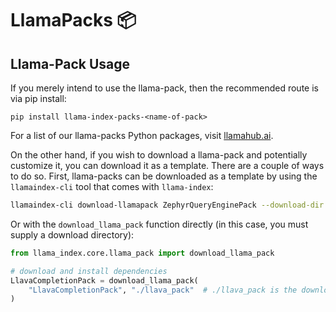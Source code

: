 # LlamaPacks 📦

## Llama-Pack Usage

If you merely intend to use the llama-pack, then the recommended route is via pip install:

```
pip install llama-index-packs-<name-of-pack>
```

For a list of our llama-packs Python packages, visit [llamahub.ai](https://llamahub.ai/?tab=llama-packs).

On the other hand, if you wish to download a llama-pack and potentially customize it,
you can download it as a template. There are a couple of ways to do so. First,
llama-packs can be downloaded as a template by using the `llamaindex-cli` tool
that comes with `llama-index`:

```bash
llamaindex-cli download-llamapack ZephyrQueryEnginePack --download-dir ./zephyr_pack
```

Or with the `download_llama_pack` function directly (in this case, you must supply
a download directory):

```python
from llama_index.core.llama_pack import download_llama_pack

# download and install dependencies
LlavaCompletionPack = download_llama_pack(
    "LlavaCompletionPack", "./llava_pack"  # ./llava_pack is the download dir
)
```
